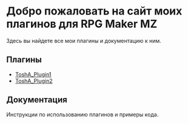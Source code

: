 # Добро пожаловать на сайт моих плагинов для RPG Maker MZ

Здесь вы найдете все мои плагины и документацию к ним.

## Плагины

- [ToshA_Plugin1](./plugins/ToshA_Plugin1.html)
- [ToshA_Plugin2](./plugins/ToshA_Plugin2.html)

## Документация

Инструкции по использованию плагинов и примеры кода.
